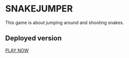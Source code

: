 # SNAKEJUMPER

This game is about jumping around and shooting snakes.

## Deployed version

[PLAY NOW](https://jeremyrrose.github.io/SNAKEJUMPER/)
